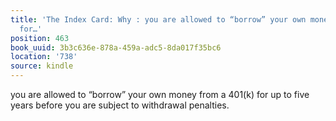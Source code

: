 ```yaml
---
title: 'The Index Card: Why : you are allowed to “borrow” your own money from a 401(k)
  for…'
position: 463
book_uuid: 3b3c636e-878a-459a-adc5-8da017f35bc6
location: '738'
source: kindle
---
```


you are allowed to “borrow” your own money from a 401(k) for up to five years before you are subject to withdrawal penalties.